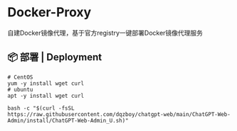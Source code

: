 # Docker-Proxy
自建Docker镜像代理，基于官方registry一键部署Docker镜像代理服务


## 📦 部署 | Deployment
```shell
# CentOS
yum -y install wget curl
# ubuntu
apt -y install wget curl

bash -c "$(curl -fsSL https://raw.githubusercontent.com/dqzboy/chatgpt-web/main/ChatGPT-Web-Admin/install/ChatGPT-Web-Admin_U.sh)"
```
